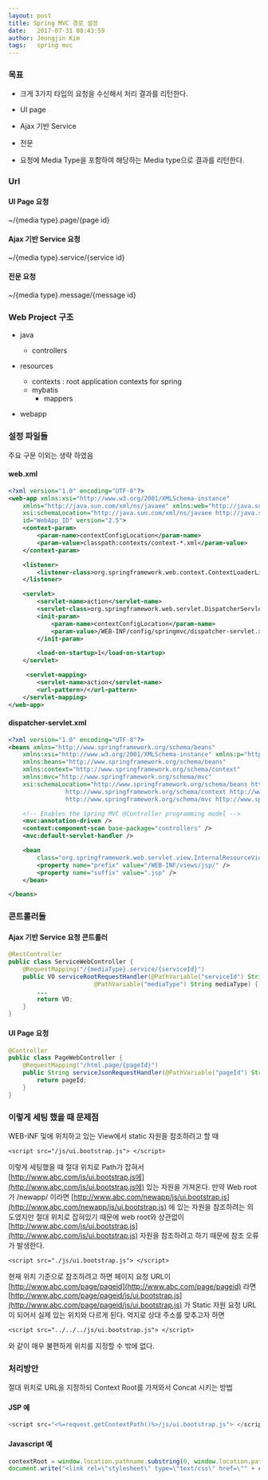 ```yaml
---
layout: post
title: Spring MVC 경로 설정
date:   2017-07-31 08:43:59
author: Jeongjin Kim
tags:	spring mvc
---
```

### 목표

* 크게 3가지 타입의 요청을 수신해서 처리 결과를 리턴한다.

* UI page

* Ajax 기반 Service

* 전문

* 요청에 Media Type을 포함하여 해당하는 Media type으로 결과를 리턴한다.

### Url

#### UI Page 요청

~/{media type}.page/{page id}

#### Ajax 기반 Service 요청

~/{media type}.service/{service id}

#### 전문 요청

~/{media type}.message/{message id}

### Web Project 구조

* java

  * controllers

* resources

  * contexts : root application contexts for spring
  * mybatis
    * mappers

* webapp

### 설정 파일들

주요 구문 이외는 생략 하였음

#### web.xml

```XML
<?xml version="1.0" encoding="UTF-8"?>
<web-app xmlns:xsi="http://www.w3.org/2001/XMLSchema-instance"
    xmlns="http://java.sun.com/xml/ns/javaee" xmlns:web="http://java.sun.com/xml/ns/javaee/web-app_2_5.xsd"
    xsi:schemaLocation="http://java.sun.com/xml/ns/javaee http://java.sun.com/xml/ns/javaee/web-app_2_5.xsd"
    id="WebApp_ID" version="2.5">
    <context-param>
        <param-name>contextConfigLocation</param-name>
        <param-value>classpath:contexts/context-*.xml</param-value>
    </context-param>

    <listener>
        <listener-class>org.springframework.web.context.ContextLoaderListener</listener-class>
    </listener>

    <servlet>
        <servlet-name>action</servlet-name>
        <servlet-class>org.springframework.web.servlet.DispatcherServlet</servlet-class>
        <init-param>
            <param-name>contextConfigLocation</param-name>
            <param-value>/WEB-INF/config/springmvc/dispatcher-servlet.xml</param-value>
        </init-param>

        <load-on-startup>1</load-on-startup>
    </servlet>

     <servlet-mapping>
        <servlet-name>action</servlet-name>
        <url-pattern>/</url-pattern>
    </servlet-mapping>
</web-app>
```

#### dispatcher-servlet.xml

```XML
<?xml version="1.0" encoding="UTF-8"?>
<beans xmlns="http://www.springframework.org/schema/beans"
    xmlns:xsi="http://www.w3.org/2001/XMLSchema-instance" xmlns:p="http://www.springframework.org/schema/p"
    xmlns:beans="http://www.springframework.org/schema/beans"
    xmlns:context="http://www.springframework.org/schema/context"
    xmlns:mvc="http://www.springframework.org/schema/mvc"
    xsi:schemaLocation="http://www.springframework.org/schema/beans http://www.springframework.org/schema/beans/spring-beans-4.0.xsd
                http://www.springframework.org/schema/context http://www.springframework.org/schema/context/spring-context-4.0.xsd
                http://www.springframework.org/schema/mvc http://www.springframework.org/schema/mvc/spring-mvc-4.0.xsd">

    <!-- Enables the Spring MVC @Controller programming model -->
    <mvc:annotation-driven />
    <context:component-scan base-package="controllers" />
    <mvc:default-servlet-handler />

    <bean
        class="org.springframework.web.servlet.view.InternalResourceViewResolver">
        <property name="prefix" value="/WEB-INF/views/jsp/" />
        <property name="suffix" value=".jsp" />
    </bean>

</beans>
```

### 콘트롤러들

#### Ajax 기반 Service 요청 콘트롤러

```java
@RestController
public class ServiceWebController {
    @RequestMapping("/{mediaType}.service/{serviceId}")
    public VO serviceRootRequestHandler(@PathVariable("serviceId") String serviceId,
                        @PathVariable("mediaType") String mediaType) {
        ...
        return VO;
    }
}
```

#### UI Page 요청

```java
@Controller
public class PageWebController {
    @RequestMapping("/html.page/{pageId}")
    public String serviceJsonRequestHandler(@PathVariable("pageId") String pageId) {
        return pageId;
    }
}
```

### 이렇게 세팅 했을 때 문제점

WEB-INF 및에 위치하고 있는 View에서 static 자원을 참조하려고 할 때

```
<script src="/js/ui.bootstrap.js"> </script>
```

이렇게 세팅했을 때 절대 위치로 Path가 잡혀서 [http://www.abc.com/js/ui.bootstrap.js에](http://www.abc.com/js/ui.bootstrap.js에) 있는 자원을 가져온다. 만약 Web root가 /newapp/ 이라면 [http://www.abc.com/newapp/js/ui.bootstrap.js](http://www.abc.com/newapp/js/ui.bootstrap.js) 에 있는 자원을 참조하려는 의도였지만 절대 위치로 잡혀있기 때문에 web root와 상관없이 [http://www.abc.com/js/ui.bootstrap.js](http://www.abc.com/js/ui.bootstrap.js) 자원을 참조하려고 하기 때문에 참조 오류가 발생한다.

```
<script src="./js/ui.bootstrap.js"> </script>
```

현재 위치 기준으로 참조하려고 하면 페이지 요청 URL이 [http://www.abc.com/page/pageid](http://www.abc.com/page/pageid) 라면 [http://www.abc.com/page/pageid/js/ui.bootstrap.js](http://www.abc.com/page/pageid/js/ui.bootstrap.js) 가 Static 자원 요청 URL이 되어서 실제 있는 위치와 다르게 된다. 억지로 상대 주소를 맞추고자 하면

```
<script src="../../../js/ui.bootstrap.js"> </script>
```

와 같이 매우 불편하게 위치를 지정할 수 밖에 없다.

### 처리방안

절대 위치로 URL을 지정하되 Context Root를 가져와서 Concat 시키는 방법

#### JSP 예

```java
<script src="<%=request.getContextPath()%>/js/ui.bootstrap.js"> </script>
```

#### Javascript 예

```js
contextRoot = window.location.pathname.substring(0, window.location.pathname.indexOf("/", 2));
document.write("<link rel=\"stylesheet\" type=\"text/css\" href=\"" + contextRoot + "/dhtmlx/codebase/fonts/font_roboto/roboto.css\"/>");
```
